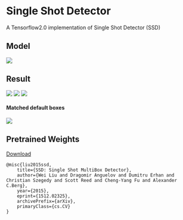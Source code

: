 # Single Shot Detector 
A Tensorflow2.0 implementation of Single Shot Detector (SSD)

## Model
![](https://github.com/TanyaChutani/SSD-Tensorflow/blob/master/images/ssd.jpeg?raw=true)

## Result
![](https://github.com/TanyaChutani/SSD-Tensorflow/blob/master/images/ssd1.png)
![](https://github.com/TanyaChutani/SSD-Tensorflow/blob/master/images/ssd2.png)
![](https://github.com/TanyaChutani/SSD-Tensorflow/blob/master/images/ssd3.png)

#### Matched default boxes
![](https://github.com/TanyaChutani/SSD-Tensorflow/blob/master/images/ssd_matched.png)

## Pretrained Weights
[Download](https://drive.google.com/drive/folders/1--ipuIGCk83vhDZ5QXSz3YVpjdd1Co7d?usp=sharing)

    @misc{liu2015ssd,
        title={SSD: Single Shot MultiBox Detector},
        author={Wei Liu and Dragomir Anguelov and Dumitru Erhan and Christian Szegedy and Scott Reed and Cheng-Yang Fu and Alexander                       C.Berg},
        year={2015},
        eprint={1512.02325},
        archivePrefix={arXiv},
        primaryClass={cs.CV}
    }
